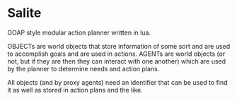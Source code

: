 # Salite
GOAP style modular action planner written in lua.


OBJECTs are world objects that store information of some sort and are used to accomplish goals and are used in actions.
AGENTs are world objects (or not, but if they are then they can interact with one another) which are used by the planner to determine needs and action plans.

All objects (and by proxy agents) need an identifier that can be used to find it as well as stored in action plans and the like.
